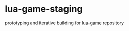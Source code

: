 # lua-game-staging
prototyping and iterative building for [lua-game](https://github.com/kimberleycwu/lua-game) repository
